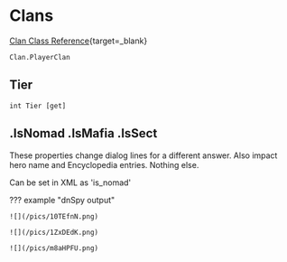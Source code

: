 # Clans

[Clan Class Reference](https://apidoc.bannerlord.com/v/1.1.0/class_tale_worlds_1_1_campaign_system_1_1_clan.html){target=_blank}

    Clan.PlayerClan



## Tier

    int Tier [get]


## .IsNomad .IsMafia .IsSect

These properties change dialog lines for a different answer. Also impact hero name and Encyclopedia entries. Nothing else.

Can be set in XML as 'is_nomad'

??? example "dnSpy output"

    ![](/pics/10TEfnN.png)

    ![](/pics/1ZxDEdK.png)

    ![](/pics/m8aHPFU.png)

